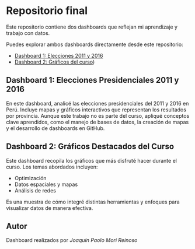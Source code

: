 # Repositorio final

Este repositorio contiene dos dashboards que reflejan mi aprendizaje y trabajo con datos.

Puedes explorar ambos dashboards directamente desde este repositorio:

- [Dashboard 1: Elecciones 2011 y 2016](https://jmorir.github.io/dashboard11/)
- [Dashboard 2: Gráficos del curso](https://jmorir.github.io/ciclo20242/))

## Dashboard 1: Elecciones Presidenciales 2011 y 2016

En este dashboard, analicé las elecciones presidenciales del 2011 y 2016 en Perú. Incluye mapas y gráficos interactivos que representan los resultados por provincia. Aunque este trabajo no es parte del curso, apliqué conceptos clave aprendidos, como el manejo de bases de datos, la creación de mapas y el desarrollo de dashboards en GitHub.

## Dashboard 2: Gráficos Destacados del Curso

Este dashboard recopila los gráficos que más disfruté hacer durante el curso. Los temas abordados incluyen:
* Optimización
* Datos espaciales y mapas
* Análisis de redes

Es una muestra de cómo integré distintas herramientas y enfoques para visualizar datos de manera efectiva.


## Autor

Dashboard realizados por *Joaquín Paolo Mori Reinoso*
